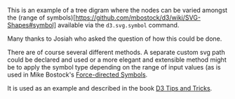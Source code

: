 This is an example of a tree digram where the nodes can be varied amongst the (range of symbols)[https://github.com/mbostock/d3/wiki/SVG-Shapes#symbol] available via the `d3.svg.symbol` command.

Many thanks to Josiah who asked the question of how this could be done. 

There are of course several different methods. A separate custom svg path could be declared and used or a more elegant and extensible method might be to apply the symbol type depending on the range of input values (as is used in Mike Bostock's [Force-directed Symbols](http://bl.ocks.org/mbostock/1062383).

It is used as an example and described in the book [D3 Tips and Tricks](https://leanpub.com/D3-Tips-and-Tricks).